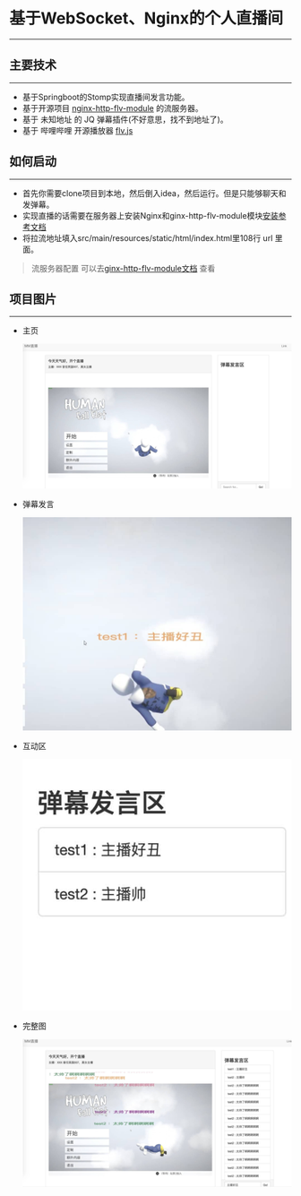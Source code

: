 # 基于WebSocket、Nginx的个人直播间

----

## 主要技术

-----

- 基于Springboot的Stomp实现直播间发言功能。     
- 基于开源项目 [nginx-http-flv-module](https://github.com/winshining/nginx-http-flv-module) 的流服务器。
- 基于 未知地址 的 JQ 弹幕插件(不好意思，找不到地址了)。
- 基于 哔哩哔哩 开源播放器 [flv.js](https://github.com/Bilibili/flv.js)

## 如何启动

------

- 首先你需要clone项目到本地，然后倒入idea，然后运行。但是只能够聊天和发弹幕。
- 实现直播的话需要在服务器上安装Nginx和ginx-http-flv-module模块[安装参考文档](https://blog.csdn.net/rain_meter/article/details/88127209) 
- 将拉流地址填入src/main/resources/static/html/index.html里108行 url 里面。

>流服务器配置 可以去[ginx-http-flv-module文档](https://github.com/arut/nginx-rtmp-module/wiki) 查看

## 项目图片

------

- 主页

  ![主页](https://github.com/gr2222/image/blob/master/mmLive/5e899d7b504f4bcb04e4ce48.jpg)

- 弹幕发言

  ![弹幕发言](https://github.com/gr2222/image/blob/master/mmLive/5e899db7504f4bcb04e50107.jpg)

- 互动区

  ![互动区](https://github.com/gr2222/image/blob/master/mmLive/5e899de7504f4bcb04e52719.jpg)

- 完整图

  ![完整](https://github.com/gr2222/image/blob/master/mmLive/5e899eeb504f4bcb04e626e1.jpg)


